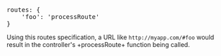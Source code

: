 <pre>
routes: {
    'foo': 'processRoute'
}
</pre>

Using this routes specification, a URL like `http://myapp.com/#foo` would result in the controller's
+processRoute+ function being called. 